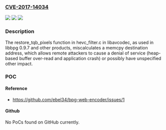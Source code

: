 ### [CVE-2017-14034](https://cve.mitre.org/cgi-bin/cvename.cgi?name=CVE-2017-14034)
![](https://img.shields.io/static/v1?label=Product&message=n%2Fa&color=blue)
![](https://img.shields.io/static/v1?label=Version&message=n%2Fa&color=blue)
![](https://img.shields.io/static/v1?label=Vulnerability&message=n%2Fa&color=brighgreen)

### Description

The restore_tqb_pixels function in hevc_filter.c in libavcodec, as used in libbpg 0.9.7 and other products, miscalculates a memcpy destination address, which allows remote attackers to cause a denial of service (heap-based buffer over-read and application crash) or possibly have unspecified other impact.

### POC

#### Reference
- https://github.com/ebel34/bpg-web-encoder/issues/1

#### Github
No PoCs found on GitHub currently.


